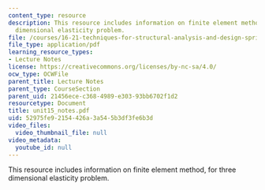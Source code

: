 ```yaml
---
content_type: resource
description: This resource includes information on finite element method, for three
  dimensional elasticity problem.
file: /courses/16-21-techniques-for-structural-analysis-and-design-spring-2005/52975fe92154426a3a545b3df3fe6b3d_unit15_notes.pdf
file_type: application/pdf
learning_resource_types:
- Lecture Notes
license: https://creativecommons.org/licenses/by-nc-sa/4.0/
ocw_type: OCWFile
parent_title: Lecture Notes
parent_type: CourseSection
parent_uid: 21456ece-c368-4989-e303-93bb6702f1d2
resourcetype: Document
title: unit15_notes.pdf
uid: 52975fe9-2154-426a-3a54-5b3df3fe6b3d
video_files:
  video_thumbnail_file: null
video_metadata:
  youtube_id: null
---
```

This resource includes information on finite element method, for three dimensional elasticity problem.